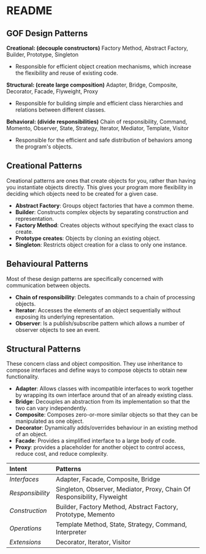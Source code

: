 # README #

## GOF Design Patterns ##

**Creational: (decouple constructors)** Factory Method, Abstract Factory, Builder, Prototype, Singleton

+ Responsible for efficient object creation mechanisms, which increase the flexibility and reuse of existing code.

**Structural: (create large composition)** Adapter, Bridge, Composite, Decorator, Facade, Flyweight, Proxy

+ Responsible for building simple and efficient class hierarchies and relations between different classes.

**Behavioral: (divide responsibilities)** Chain of responsibility, Command, Momento, Observer, State, Strategy, Iterator, Mediator, Template, Visitor

+ Responsible for the efficient and safe distribution of behaviors among the program's objects.

## Creational Patterns ##

Creational patterns are ones that create objects for you, rather than having you
instantiate objects directly. This gives your program more flexibility in deciding
which objects need to be created for a given case.

+ **Abstract Factory**: Groups object factories that have a common theme.
+ **Builder**: Constructs complex objects by separating construction and
representation.
+ **Factory Method**: Creates objects without specifying the exact class to create.
+ **Prototype creates**: Objects by cloning an existing object.
+ **Singleton**: Restricts object creation for a class to only one instance.

## Behavioural Patterns ##

Most of these design patterns are specifically concerned with communication between objects.

+ **Chain of responsibility**: Delegates commands to a chain of processing objects.
+ **Iterator**: Accesses the elements of an object sequentially without exposing its underlying representation.
+ **Observer**: Is a publish/subscribe pattern which allows a number of observer objects to see an event.

## Structural Patterns ##

These concern class and object composition. They use inheritance to compose interfaces and define ways to compose objects to obtain new functionality.

+ **Adapter**: Allows classes with incompatible interfaces to work together by wrapping its own interface around that of an already existing class.
+ **Bridge**: Decouples an abstraction from its implementation so that the two can vary independently.
+ **Composite**: Composes zero-or-more similar objects so that they can be manipulated as one object.
+ **Decorator**: Dynamically adds/overrides behaviour in an existing method of an object.
+ **Facade**: Provides a simplified interface to a large body of code.
+ **Proxy**: provides a placeholder for another object to control access, reduce cost, and reduce complexity.

| **Intent** | **Patterns**|
:-----------|:------------|
 *Interfaces*    |Adapter, Facade, Composite, Bridge|
 *Responsibility*|Singleton, Observer, Mediator, Proxy, Chain Of Responsibility, Flyweight|
 *Construction*  |Builder, Factory Method, Abstract Factory, Prototype, Memento|
 *Operations*    |Template Method, State, Strategy, Command, Interpreter|
 *Extensions*    |Decorator, Iterator, Visitor|
